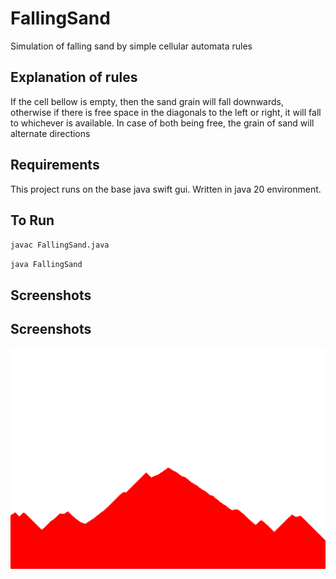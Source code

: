 
  # FallingSand   
  Simulation of falling sand by simple cellular automata rules 
  
  ## Explanation of rules
  If the cell bellow is empty, then the sand grain will fall downwards, 
  otherwise if there is free space in the diagonals to the left or right, 
  it will fall to whichever is available. 
  In case of both being free, the grain of sand will alternate directions

  ## Requirements
  This project runs on the base java swift gui. Written in java 20 environment.
      
  ## To Run
  ``
  javac FallingSand.java
  ``

  ``
  java FallingSand
  ``
  ## Screenshots
  
  ## Screenshots  
  ![App Screenshot](./screenshots/sim.png)  
